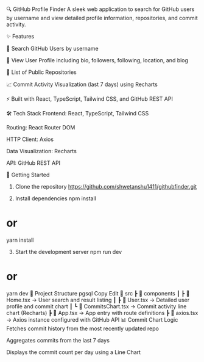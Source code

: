 🔍 GitHub Profile Finder
A sleek web application to search for GitHub users by username and view detailed profile information, repositories, and commit activity.


✨ Features

🔎 Search GitHub Users by username

👤 View User Profile including bio, followers, following, location, and blog

📁 List of Public Repositories

📈 Commit Activity Visualization (last 7 days) using Recharts

⚡ Built with React, TypeScript, Tailwind CSS, and GitHub REST API

🛠️ Tech Stack
Frontend: React, TypeScript, Tailwind CSS

Routing: React Router DOM

HTTP Client: Axios

Data Visualization: Recharts

API: GitHub REST API

🚀 Getting Started
1. Clone the repository
  https://github.com/shwetanshu1411/githubfinder.git

2. Install dependencies
npm install
# or
yarn install

3. Start the development server
npm run dev
# or
yarn dev
📂 Project Structure
pgsql
Copy
Edit
📁 src
 ┣ 📁 components
 ┃ ┣ 📄 Home.tsx         → User search and result listing
 ┃ ┣ 📄 User.tsx         → Detailed user profile and commit chart
 ┃ ┗ 📄 CommitsChart.tsx → Commit activity line chart (Recharts)
 ┣ 📄 App.tsx            → App entry with route definitions
 ┣ 📄 axios.tsx          → Axios instance configured with GitHub API
📊 Commit Chart Logic
Fetches commit history from the most recently updated repo

Aggregates commits from the last 7 days

Displays the commit count per day using a Line Chart

